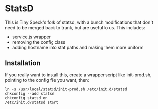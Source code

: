 StatsD
======

This is Tiny Speck's fork of statsd, with a bunch modifications that don't need to be merged back to trunk, but are useful to us. This includes:

* service.js wrapper
* removing the config class
* adding hostname into stat paths and making them more uniform


Installation
------------

If you really want to install this, create a wrapper script like init-prod.sh, pointing to the config file you want, then:

    ln -s /usr/local/statsd/init-prod.sh /etc/init.d/statsd
    chkconfig --add statsd
    chkconfig statsd on
    /etc/init.d/statsd start
